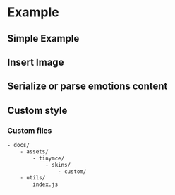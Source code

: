 # Example

## Simple Example

<vuep template="#simple" :style="{height: '600px'}"></vuep>

<script v-pre type="text/x-template" id="simple">

<template>
    <vue-tinymce v-model="content" />
</template>
<script>
    module.exports = {
        data(){
            return {
                content: '<p>html content</p>'
            }
        }
    }
</script>

</script>

## Insert Image

<vuep template="#insertimage" :style="{height: '600px'}"></vuep>

<script v-pre type="text/x-template" id="insertimage">
<template>
    <div>
        <h1>Insert image</h1>
        <p>
            <a class="btn" href="javascript:;" @click="onClick('packy','//uxfeel.com/uploads/avatar.png')">add image in content</a> => <img width="50" src="//uxfeel.com/uploads/avatar.png" alt="">
        </p>
        <vue-tinymce ref="tinymce" v-model="content" :setting="setting" :setup="setup"></vue-tinymce>
    </div>
</template>
<script>
// import { VueTinymce , TinymceSetting } from '../../src/';
const TinymceSetting = VueTinymce.TinymceSetting
export default {
    data(){
        return {
            content: '<p style="text-align: center;"><img title="TinyMCE Logo" src="//www.tinymce.com/images/glyph-tinymce@2x.png" alt="TinyMCE Logo" width="110" height="97" /></p><h1 style="text-align: center;">Welcome to the TinyMCE editor demo!</h1><p>Please try out the features provided in this basic example.<br>Note that any <strong>MoxieManager</strong> file and image management functionality in this example is part of our commercial offering – the demo is to show the integration.</p>',
            setting: Object.assign(
                {},
                
                // Use scaffold 
                TinymceSetting,
                
                // download lang file in your project.
                // link: https://www.tinymce.com/download/language-packages/
                {
                    language_url: "assets/tinymce/langs/zh_CN.js",
                    height: 350
                }
            )
        }
    },
    methods: {
        setup(editor){
            // init editor yourself
        },
        insertImg(editor, {path, key}){
            editor.undoManager.transact(function(){
                editor.focus();
                editor.selection.setContent(editor.dom.createHTML('img', {src: path, 'data-key': key}));
            })
        },
        onClick(key, path){
            this.insertImg(this.$refs.tinymce.editor, { key, path })
        }
    }
}
</script>

</script>

## Serialize or parse emotions content

<vuep template="#emotions" :style="{height: '600px'}"></vuep>

<script v-pre type="text/x-template" id="emotions">

<template>
    <div>
        <h1>Serialize or parse emotions content</h1>
        <vue-tinymce ref="tinymce" v-model="content" :setting="setting" :setup="setup"></vue-tinymce>

        <h2>Serialize emotions content</h2>
        <div>{{ serializeHtml }}</div>

        <h2>parse emotions content</h2>
        <div>{{ parseHtml }}</div>
    </div>
</template>
<script>
// import { VueTinymce , TinymceSetting } from '@packy-tang/vue-tinymce';
const TinymceSetting = VueTinymce.TinymceSetting

function parseEmotionHTML({ html }){
    const parser = new DOMParser();
    const root = parser.parseFromString(html, 'text/html');
    const $emotion = root.querySelectorAll('img[data-key]');
    $emotion.forEach(node=>{
        const $span = document.createElement('span');
        $span.innerText = node.dataset.key;
        node.parentNode.replaceChild($span, node);
    });
    return root;
};

function serializeEmotionHTML({ html, emotions }){
    const parser = new DOMParser();
    const root = parser.parseFromString(html,'text/html');
    const iter = document.createTreeWalker(root, NodeFilter.SHOW_TEXT);
    let node;
    const mapping = [];
    while ((node = iter.nextNode())) {
        // console.log(node);
        let emotion = emotions.find(emotion => emotion.value == node.data);
        if (!emotion) continue;
        const $emotion = document.createElement('img');
        $emotion.src = emotion.url;
        $emotion.dataset.key = node.data;
        mapping.push({ newChild: $emotion, oldChild: node });
    }
    mapping.forEach(item=>{
        const { newChild, oldChild } = item;
        oldChild.parentNode.replaceChild(newChild, oldChild);
    });
    return root;
};

export default {
    mounted () {
        const dom = serializeEmotionHTML({ html:"<span>[哈哈]</span>", emotions: this.emotions });
        this.content = dom.body.innerHTML;
    },
    data(){
        return {
            emotions: [{
                url: '//img.t.sinajs.cn/t4/appstyle/expression/ext/normal/19/heia_thumb.gif',
                value: '[哈哈]'
            }],
            parseHtml: "",
            serializeHtml: "",
            content: '',
            setting: Object.assign(
                {},
                
                // Use scaffold 
                // TinymceSetting,
                
                // download lang file in your project.
                // link: https://www.tinymce.com/download/language-packages/
                {
                    toolbar1: 'addEmotion',
                    height: 350
                }
            )
        }
    },
    methods: {
        setup(editor){
            const emotion = this.emotions[0];
            editor.addButton('addEmotion', {
                icon: false,
                text: 'add :)',
                tooltip: ":)",
                onclick: ()=>{
                    this.insertImg(editor, {
                        key: emotion.value,
                        path: emotion.url
                    })
                }
            });
        },
        insertImg(editor, {path, key}){
            editor.undoManager.transact(function(){
                editor.focus();
                editor.selection.setContent(editor.dom.createHTML('img', {src: path, 'data-key': key}));
            })
        },
        onClick(key, path){
            this.insertImg(this.$refs.tinymce.editor, { key, path })
        }
    },
    watch: {
        content(html){
            const emotions = this.emotions;
            const serializeDOM = serializeEmotionHTML({ html, emotions });
            this.serializeHtml = serializeDOM.body.innerHTML;

            const parseDOM = parseEmotionHTML({ html:this.serializeHtml });
            this.parseHtml = parseDOM.body.innerHTML;
        }
    }
}
</script>

</script>

## Custom style

<vuep template="#customstyle" :style="{height: '600px'}"></vuep>

### Custom files

```sh
- docs/
    - assets/
        - tinymce/
            - skins/
                - custom/
    - utils/
        index.js
```

<script v-pre type="text/x-template" id="customstyle">
<template>
    <div>
        <h2>Custom style</h2>
        <div class="editor">
            <vue-tinymce v-model="content" :setting="setting" :setup="setup"></vue-tinymce>
        </div>
    </div>
</template>
<script>
// import { VueTinymce , TinymceSetting } from '@packy-tang/vue-tinymce';
const TinymceSetting = VueTinymce.TinymceSetting

// import {
//     FirstLineIndentButton,
//     BodyMarginButton,
//     MarginTopButton,
//     MarginButtomButton,
//     LineHeightButton,
//     LetterSpacingButton,
// } from "assets/utils/";

export default {
    data(){
        return {
            content: '<p style="text-align: center;"><img title="TinyMCE Logo" src="//www.tinymce.com/images/glyph-tinymce@2x.png" alt="TinyMCE Logo" width="110" height="97" /></p><h1 style="text-align: center;">Welcome to the TinyMCE editor demo!</h1><p>Please try out the features provided in this basic example.<br>Note that any <strong>MoxieManager</strong> file and image management functionality in this example is part of our commercial offering – the demo is to show the integration.</p>',
            setting: Object.assign(
                {},
                TinymceSetting,
                {
                    branding: false,
                    height: 250,
                    plugins: [TinymceSetting.plugins[0], 'searchreplace visualblocks visualchars code fullscreen nonbreaking', TinymceSetting.plugins[2]],
                    toolbar1: "undo redo | fontselect fontsizeselect formatselect | forecolor backcolor | bold italic underline strikethrough subscript superscript | bullist numlist | alignleft aligncenter alignright alignjustify | first_line_indent body_margin | margin_top margin_bottom line_height letter_spacing",
                    toolbar2: "removeformat | blockquote hr charmap | link unlink | newdocument | table | fullscreen",
                    
                    //skin
                    skin_url: 'assets/tinymce/skins/custom',

                    // font
                    font_formats: "默认=微软雅黑, Microsoft YaHei, Arial, sans-serif;宋体=SimSun;微软雅黑=Microsoft YaHei,Apple LiGothic Medium;楷体=KaiTi,KaiTi_GB2312, SimKai;黑体=SimHei,STHeiti;隶书=LiSu,SimLi;andale mono=andale mono;arial=arial, helvetica, sans - serif;arial black=arial black, avant garde;comic sans ms=comic sans ms;impact=impact, chicago;Times New Roman=Times New Roman;",
                    fontsize_formats: "12px 14px 16px 18px 20px 24px 36px",

                    //list
                    advlist_bullet_styles: "default,circle,disc,square",
                    advlist_number_styles: "decimal,decimal-leading-zero,lower-alpha,upper-alpha,lower-greek,lower-roman,upper-roman,simp-chinese-informal,simp-chinese-formal,cjk-heavenly-stem,cjk-earthly-branch",

                    //link
                    link_title: false,

                    //style
                    formats: {
                        margin_top: { selector: 'p,h1,h2,h3,h4,h5,h6,div,ul,ol,li,table,img', styles: { marginTop: '%value' } },
                        margin_bottom: { selector: 'p,h1,h2,h3,h4,h5,h6,div,ul,ol,li,table,img', styles: { marginBottom: '%value' } },
                        line_height: { selector: 'p,h1,h2,h3,h4,h5,h6,div,ul,ol,li,table,img', styles: { lineHeight: '%value' } },
                        letter_spacing: { inline: 'span', styles: { letterSpacing: '%value' } },
                        first_line_indent: { selector: 'p,h1,h2,h3,h4,h5,h6,div,ul,ol,li,table', styles: { textIndent: '16px' } },
                        wrapper_margin: { block: 'section', wrapper: 1, styles: { marginLeft: '%value', marginRight: '%value' }, attributes: { 'data-adm-wrapper': 'page' } }
                    }
                }
            )
        }
    },
    methods: {
        setup(editor){
            // BodyMarginButton().install(editor);
            // FirstLineIndentButton().install(editor);
            // MarginTopButton().install(editor);
            // MarginButtomButton().install(editor);
            // LineHeightButton().install(editor);
            // LetterSpacingButton().install(editor);
        }
    }
}
</script>

</script>